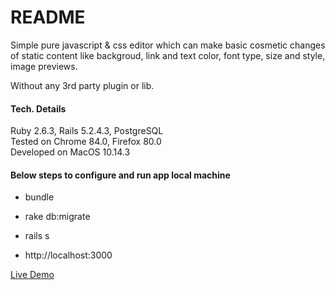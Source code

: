 # README
Simple pure javascript & css editor which can make basic cosmetic changes of static content like backgroud, link and text color, font type, size and style, image previews.  
   
Without any 3rd party plugin or lib.

#### Tech. Details
Ruby 2.6.3, Rails 5.2.4.3, PostgreSQL  
Tested on Chrome 84.0, Firefox 80.0  
Developed on MacOS 10.14.3  

#### Below steps to configure and run app local machine

* bundle

* rake db:migrate

* rails s

* http://localhost:3000


[Live Demo](http://demo-39-shops.herokuapp.com/)
